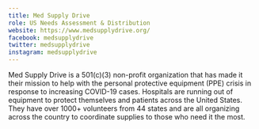```yaml
---
title: Med Supply Drive
role: US Needs Assessment & Distribution
website: https://www.medsupplydrive.org/
facebook: medsupplydrive
twitter: medsupplydrive
instagram: medsupplydrive
---
```


Med Supply Drive is a 501(c)(3) non-profit organization that has made it their
mission to help with the personal protective equipment (PPE) crisis in response
to increasing COVID-19 cases. Hospitals are running out of equipment to protect
themselves and patients across the United States. They have over 1000+
volunteers from 44 states and are all organizing across the country to
coordinate supplies to those who need it the most.
